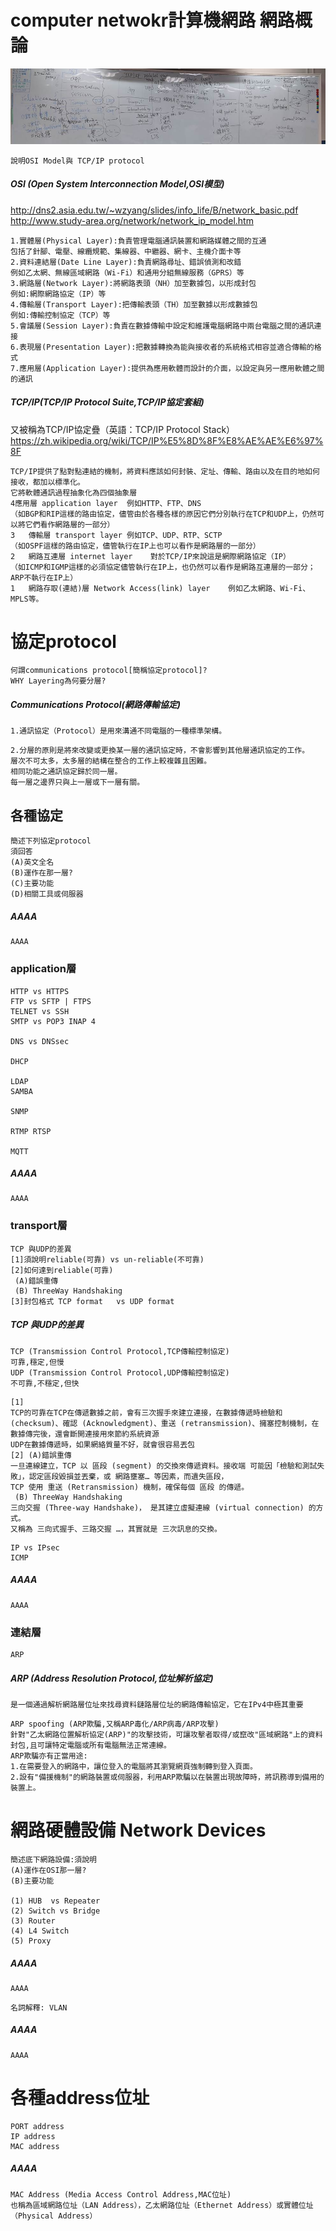 # computer netwokr計算機網路   網路概論
![協定protocol](protocol.jpg)
```
說明OSI Model與 TCP/IP protocol
```
##### OSI (Open System Interconnection Model,OSI模型)
http://dns2.asia.edu.tw/~wzyang/slides/info_life/B/network_basic.pdf
http://www.study-area.org/network/network_ip_model.htm
```
1.實體層(Physical Layer):負責管理電腦通訊裝置和網路媒體之間的互通
包括了針腳、電壓、線纜規範、集線器、中繼器、網卡、主機介面卡等
2.資料連結層(Date Line Layer):負責網路尋址、錯誤偵測和改錯
例如乙太網、無線區域網路（Wi-Fi）和通用分組無線服務（GPRS）等
3.網路層(Network Layer):將網路表頭（NH）加至數據包，以形成封包
例如:網際網路協定（IP）等
4.傳輸層(Transport Layer):把傳輸表頭（TH）加至數據以形成數據包
例如:傳輸控制協定（TCP）等
5.會議層(Session Layer):負責在數據傳輸中設定和維護電腦網路中兩台電腦之間的通訊連接
6.表現層(Presentation Layer):把數據轉換為能與接收者的系統格式相容並適合傳輸的格式
7.應用層(Application Layer):提供為應用軟體而設計的介面，以設定與另一應用軟體之間的通訊
```
##### TCP/IP(TCP/IP Protocol Suite,TCP/IP協定套組)
又被稱為TCP/IP協定疊（英語：TCP/IP Protocol Stack）
https://zh.wikipedia.org/wiki/TCP/IP%E5%8D%8F%E8%AE%AE%E6%97%8F
```
TCP/IP提供了點對點連結的機制，將資料應該如何封裝、定址、傳輸、路由以及在目的地如何接收，都加以標準化。
它將軟體通訊過程抽象化為四個抽象層
4應用層 application layer	例如HTTP、FTP、DNS
（如BGP和RIP這樣的路由協定，儘管由於各種各樣的原因它們分別執行在TCP和UDP上，仍然可以將它們看作網路層的一部分）
3	傳輸層 transport layer	例如TCP、UDP、RTP、SCTP
（如OSPF這樣的路由協定，儘管執行在IP上也可以看作是網路層的一部分）
2	網路互連層 internet layer	對於TCP/IP來說這是網際網路協定（IP）
（如ICMP和IGMP這樣的必須協定儘管執行在IP上，也仍然可以看作是網路互連層的一部分；ARP不執行在IP上）
1	網路存取(連結)層 Network Access(link) layer	例如乙太網路、Wi-Fi、MPLS等。
```
# 協定protocol
```
何謂communications protocol[簡稱協定protocol]?
WHY Layering為何要分層?
```
##### Communications Protocol(網路傳輸協定)
```
1.通訊協定（Protocol）是用來溝通不同電腦的一種標準架構。
``` 
```
2.分層的原則是將來改變或更換某一層的通訊協定時，不會影響到其他層通訊協定的工作。
層次不可太多，太多層的結構在整合的工作上較複雜且困難。
相同功能之通訊協定歸於同一層。
每一層之邊界只與上一層或下一層有關。
```
## 各種協定
```
簡述下列協定protocol
須回答
(A)英文全名
(B)運作在那一層?
(C)主要功能
(D)相關工具或伺服器
```
##### AAAA
```
AAAA
```
### application層
```
HTTP vs HTTPS
FTP vs SFTP | FTPS
TELNET vs SSH
SMTP vs POP3 INAP 4

DNS vs DNSsec

DHCP

LDAP
SAMBA

SNMP

RTMP RTSP

MQTT
```
##### AAAA
```
AAAA
```
### transport層
```
TCP 與UDP的差異
[1]須說明reliable(可靠) vs un-reliable(不可靠)
[2]如何達到reliable(可靠)
 (A)錯誤重傳
 (B) ThreeWay Handshaking
[3]封包格式 TCP format   vs UDP format 
```
##### TCP 與UDP的差異
```
TCP (Transmission Control Protocol,TCP傳輸控制協定) 
可靠,穩定,但慢
UDP (Transmission Control Protocol,UDP傳輸控制協定) 
不可靠,不穩定,但快

```
```
[1]
TCP的可靠在TCP在傳遞數據之前，會有三次握手來建立連接，在數據傳遞時檢驗和 (checksum)、確認 (Acknowledgment)、重送 (retransmission)、擁塞控制機制，在數據傳完後，還會斷開連接用來節約系統資源
UDP在數據傳遞時，如果網絡質量不好，就會很容易丟包
[2] (A)錯誤重傳
一旦連線建立，TCP 以 區段 (segment) 的交換來傳遞資料。接收端 可能因「檢驗和測試失敗」，認定區段毀損並丟棄，或 網路壅塞… 等因素，而遺失區段，
TCP 使用 重送 (Retransmission) 機制，確保每個 區段 的傳遞。 
 (B) ThreeWay Handshaking
三向交握 (Three-way Handshake)， 是其建立虛擬連線 (virtual connection) 的方式。
又稱為 三向式握手、三路交握 …，其實就是 三次訊息的交換。
```
```
IP vs IPsec
ICMP
```
##### AAAA
```
AAAA
```
### 連結層
```
ARP
```
##### ARP (Address Resolution Protocol,位址解析協定)
```
是一個通過解析網路層位址來找尋資料鏈路層位址的網路傳輸協定，它在IPv4中極其重要
```
```
ARP spoofing (ARP欺騙,又稱ARP毒化/ARP病毒/ARP攻擊)
針對"乙太網路位置解析協定(ARP)"的攻擊技術，可讓攻擊者取得/或竄改"區域網路"上的資料封包,且可讓特定電腦或所有電腦無法正常連線。
ARP欺騙亦有正當用途:
1.在需要登入的網路中，讓位登入的電腦將其瀏覽網頁強制轉到登入頁面。
2.設有"備援機制"的網路裝置或伺服器，利用ARP欺騙以在裝置出現故障時，將訊務導到備用的裝置上。
```
# 網路硬體設備 Network Devices
```
簡述底下網路設備:須說明
(A)運作在OSI那一層?
(B)主要功能

(1) HUB  vs Repeater
(2) Switch vs Bridge
(3) Router
(4) L4 Switch
(5) Proxy 
```
##### AAAA
```
AAAA
```
```
名詞解釋: VLAN
```
##### AAAA
```
AAAA
```
# 各種address位址
```
PORT address
IP address
MAC address
```
##### AAAA
```
MAC Address (Media Access Control Address,MAC位址)
也稱為區域網路位址（LAN Address），乙太網路位址（Ethernet Address）或實體位址（Physical Address）
```
